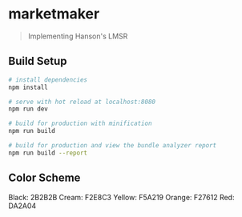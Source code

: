 # marketmaker

> Implementing Hanson's LMSR

## Build Setup

``` bash
# install dependencies
npm install

# serve with hot reload at localhost:8080
npm run dev

# build for production with minification
npm run build

# build for production and view the bundle analyzer report
npm run build --report
```
## Color Scheme

Black: 	2B2B2B
Cream: 	F2E8C3
Yellow: F5A219
Orange: F27612
Red:	DA2A04